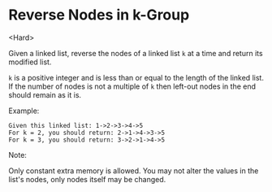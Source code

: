 # Reverse Nodes in k-Group

\<Hard>

Given a linked list, reverse the nodes of a linked list `k` at a time and return
its modified list.

`k` is a positive integer and is less than or equal to the length of the linked
list. If the number of nodes is not a multiple of `k` then left-out nodes in the
end should remain as it is.

Example:

```
Given this linked list: 1->2->3->4->5
For k = 2, you should return: 2->1->4->3->5
For k = 3, you should return: 3->2->1->4->5
```

Note:

Only constant extra memory is allowed. You may not alter the values in the
list's nodes, only nodes itself may be changed.
